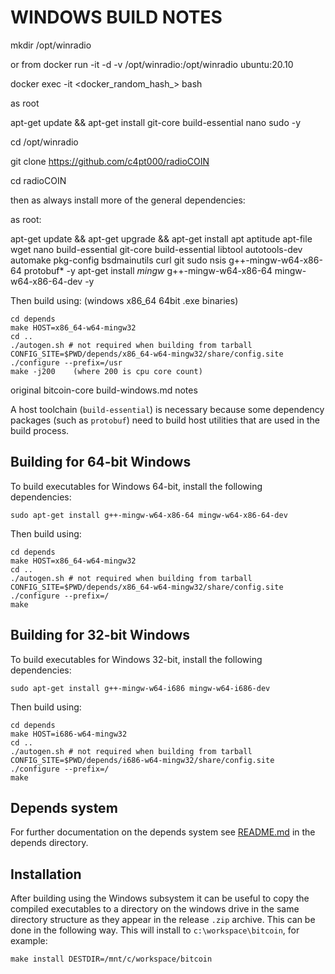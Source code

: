 WINDOWS BUILD NOTES
====================

mkdir /opt/winradio

or from docker run -it -d -v /opt/winradio:/opt/winradio ubuntu:20.10

docker exec -it <docker_random_hash_> bash

as root

apt-get update && apt-get install git-core build-essential nano sudo -y

cd /opt/winradio

git clone https://github.com/c4pt000/radioCOIN

cd radioCOIN

then as always install more of the general dependencies:

as root:

 apt-get update && apt-get upgrade && apt-get install apt aptitude apt-file wget nano build-essential git-core build-essential libtool autotools-dev automake pkg-config bsdmainutils curl git sudo nsis g++-mingw-w64-x86-64 protobuf* -y
 apt-get install *mingw* g++-mingw-w64-x86-64 mingw-w64-x86-64-dev -y

Then build using: (windows x86_64 64bit .exe binaries)

    cd depends
    make HOST=x86_64-w64-mingw32
    cd ..
    ./autogen.sh # not required when building from tarball
    CONFIG_SITE=$PWD/depends/x86_64-w64-mingw32/share/config.site ./configure --prefix=/usr
    make -j200    (where 200 is cpu core count)




















original bitcoin-core build-windows.md notes

A host toolchain (`build-essential`) is necessary because some dependency
packages (such as `protobuf`) need to build host utilities that are used in the
build process.

## Building for 64-bit Windows

To build executables for Windows 64-bit, install the following dependencies:

    sudo apt-get install g++-mingw-w64-x86-64 mingw-w64-x86-64-dev

Then build using:

    cd depends
    make HOST=x86_64-w64-mingw32
    cd ..
    ./autogen.sh # not required when building from tarball
    CONFIG_SITE=$PWD/depends/x86_64-w64-mingw32/share/config.site ./configure --prefix=/
    make

## Building for 32-bit Windows

To build executables for Windows 32-bit, install the following dependencies:

    sudo apt-get install g++-mingw-w64-i686 mingw-w64-i686-dev 

Then build using:

    cd depends
    make HOST=i686-w64-mingw32
    cd ..
    ./autogen.sh # not required when building from tarball
    CONFIG_SITE=$PWD/depends/i686-w64-mingw32/share/config.site ./configure --prefix=/
    make

## Depends system

For further documentation on the depends system see [README.md](../depends/README.md) in the depends directory.

Installation
-------------

After building using the Windows subsystem it can be useful to copy the compiled
executables to a directory on the windows drive in the same directory structure
as they appear in the release `.zip` archive. This can be done in the following
way. This will install to `c:\workspace\bitcoin`, for example:

    make install DESTDIR=/mnt/c/workspace/bitcoin
